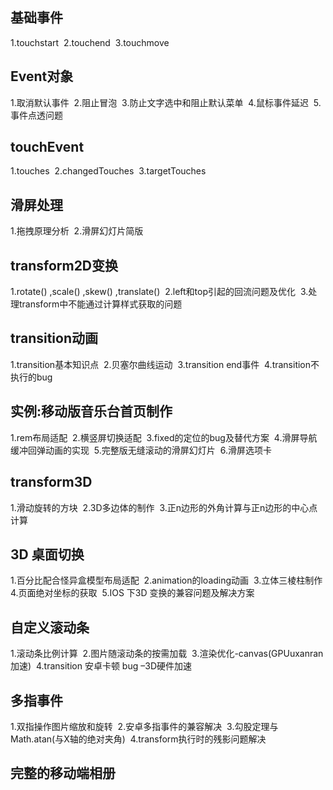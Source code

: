 ## 基础事件

1.touchstart 
2.touchend 
3.touchmove

## Event对象

1.取消默认事件 
2.阻止冒泡 
3.防止文字选中和阻止默认菜单 
4.鼠标事件延迟 
5.事件点透问题

## touchEvent

1.touches 
2.changedTouches 
3.targetTouches

## 滑屏处理

1.拖拽原理分析 
2.滑屏幻灯片简版

## transform2D变换

1.rotate() ,scale() ,skew() ,translate() 
2.left和top引起的回流问题及优化 
3.处理transform中不能通过计算样式获取的问题

## transition动画

1.transition基本知识点 
2.贝塞尔曲线运动 
3.transition end事件 
4.transition不执行的bug

## 实例:移动版音乐台首页制作

1.rem布局适配 
2.横竖屏切换适配 
3.fixed的定位的bug及替代方案 
4.滑屏导航缓冲回弹动画的实现 
5.完整版无缝滚动的滑屏幻灯片 
6.滑屏选项卡

## transform3D

1.滑动旋转的方块 
2.3D多边体的制作 
3.正n边形的外角计算与正n边形的中心点计算

## 3D 桌面切换

1.百分比配合怪异盒模型布局适配 
2.animation的loading动画 
3.立体三棱柱制作 
4.页面绝对坐标的获取 
5.IOS 下3D 变换的兼容问题及解决方案

## 自定义滚动条

1.滚动条比例计算 
2.图片随滚动条的按需加载 
3.渲染优化-canvas(GPUuxanran加速) 
4.transition 安卓卡顿 bug –3D硬件加速

## 多指事件

1.双指操作图片缩放和旋转 
2.安卓多指事件的兼容解决 
3.勾股定理与Math.atan(与X轴的绝对夹角) 
4.transform执行时的残影问题解决

## 完整的移动端相册